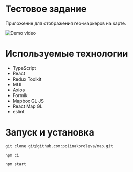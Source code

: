 # Тестовое задание
Приложение для отображения гео-маркеров на карте. 

![Demo video](map_demo.gif)

# Используемые технологии
* TypeScript
* React
* Redux Toolkit
* MUI
* Axios
* Formik
* Mapbox GL JS
* React Map GL
* eslint

# Запуск и установка 
```
git clone git@github.com:po1inakoroleva/map.git
```
```
npm ci
```
```
npm start
```
